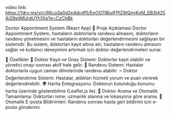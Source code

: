 video link: https://1drv.ms/v/c/66ca3a0d2e4dcdf5/EeOO7iBiulFPlZWQnyKvM_EB3t425Ai29stiMUrdUYh1Xg?e=CzChBk

 Doctor Appointment System (React App)
📌 Proje Açıklaması
Doctor Appointment System, hastaların doktorlarla randevu almasını, doktorların randevu yönetmesini ve hastaların doktorları değerlendirmesini sağlayan bir sistemdir. Bu sistem, doktorları kayıt altına alır, hastaların randevu almasını sağlar ve kullanıcı deneyimini artırmak için doktor değerlendirmeleri sunar.

🚀 Özellikler
🏥 Doktor Kayıt ve Onay Sistemi: Doktorlar kayıt olabilir ve yönetici onayı sonrası aktif hale gelir.
📅 Randevu Sistemi: Hastalar doktorlarla uygun zaman dilimlerinde randevu alabilir.
⭐ Doktor Değerlendirme Sistemi: Hastalar, aldıkları hizmeti yorum ve puan vererek değerlendirebilir.
🌍 Harita Entegrasyonu: Doktorun bulunduğu konumu harita üzerinde gösterebilme (Leaflet.js ile).
🔎 Doktor Arama ve Otomatik Tamamlama: Doktorları isme, uzmanlık alanına ve lokasyona göre arama.
📧 Otomatik E-posta Bildirimleri: Randevu sonrası hasta geri bildirimi için e-posta gönderimi.

